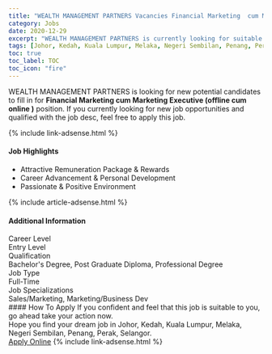 ```yaml
---
title: "WEALTH MANAGEMENT PARTNERS Vacancies Financial Marketing  cum Marketing Executive    (offline cum online )" 
category: Jobs 
date: 2020-12-29 
excerpt: "WEALTH MANAGEMENT PARTNERS is currently looking for suitable person to fill in the Financial Marketing  cum Marketing Executive    (offline cum online ) which positioned at Johor, Kedah, Kuala Lumpur, Melaka, Negeri Sembilan, Penang, Perak, Selangor" 
tags: [Johor, Kedah, Kuala Lumpur, Melaka, Negeri Sembilan, Penang, Perak, Selangor] 
toc: true 
toc_label: TOC 
toc_icon: "fire" 
--- 
```


<p>WEALTH MANAGEMENT PARTNERS is looking for new potential candidates to fill in for <b>Financial Marketing  cum Marketing Executive    (offline cum online )</b> position. If you currently looking for new job opportunities and qualified with the job desc, feel free to apply this job.
</p>{% include link-adsense.html %} 
<div><div><div><h4>Job Highlights</h4></div></div><div><ul><li><div><div><div><div></div></div></div><div><span>Attractive Remuneration Package &amp; Rewards</span></div></div></li><li><div><div><div><div></div></div></div><div><span>Career Advancement &amp; Personal Development</span></div></div></li><li><div><div><div><div></div></div></div><div><span>Passionate &amp; Positive Environment</span></div></div></li></ul></div></div> 
{% include article-adsense.html %} 
<div><div><div><h4>Additional Information</h4></div></div><div><div><div><div><div><div><div><div><span>Career Level</span></div></div><div><span>Entry Level</span></div></div></div></div><div><div><div><div><div><span>Qualification</span></div></div><div><span>Bachelor's Degree, Post Graduate Diploma, Professional Degree</span></div></div></div></div><div><div><div><div><div><span>Job Type</span></div></div><div><span>Full-Time</span></div></div></div></div><div><div><div><div><div><span>Job Specializations</span></div></div><div><span>Sales/Marketing, Marketing/Business Dev</span></div></div></div></div></div></div></div></div> 
#### How To Apply 
If you confident and feel that this job is suitable to you, go ahead take your action now. <br/> 
Hope you find your dream job in Johor, Kedah, Kuala Lumpur, Melaka, Negeri Sembilan, Penang, Perak, Selangor. <br/> 
<a href="https://www.jobstreet.com.my/en/job/financial-marketing-cum-marketing-executive-offline-cum-online-4444779?jobId=jobstreet-my-job-4444779&sectionRank=14&token=0~204dcede-464e-44b7-a4f4-811de02fee68&fr=SRP%20View%20In%20New%20Ta" class="btn btn--info" target="_blank" rel="nofollow noopenner">Apply Online</a> 
{% include link-adsense.html %} 